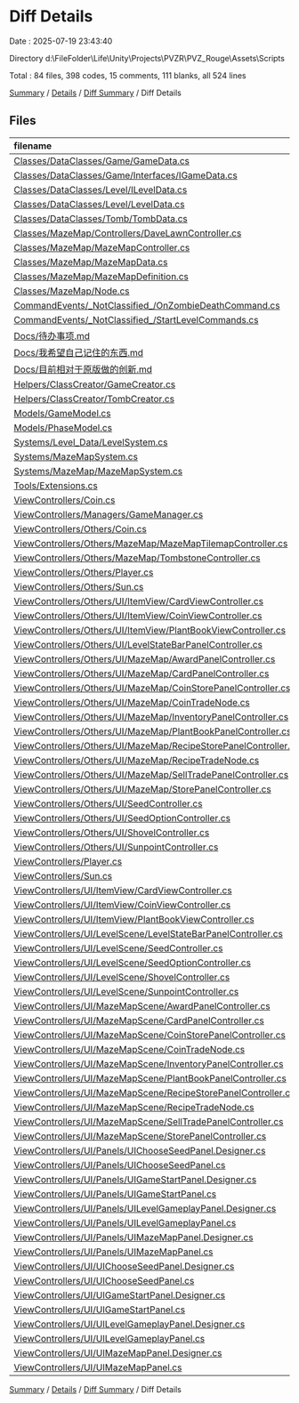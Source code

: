 # Diff Details

Date : 2025-07-19 23:43:40

Directory d:\\FileFolder\\Life\\Unity\\Projects\\PVZR\\PVZ_Rouge\\Assets\\Scripts

Total : 84 files,  398 codes, 15 comments, 111 blanks, all 524 lines

[Summary](results.md) / [Details](details.md) / [Diff Summary](diff.md) / Diff Details

## Files
| filename | language | code | comment | blank | total |
| :--- | :--- | ---: | ---: | ---: | ---: |
| [Classes/DataClasses/Game/GameData.cs](/Classes/DataClasses/Game/GameData.cs) | C# | 5 | 0 | 1 | 6 |
| [Classes/DataClasses/Game/Interfaces/IGameData.cs](/Classes/DataClasses/Game/Interfaces/IGameData.cs) | C# | -10 | 0 | -1 | -11 |
| [Classes/DataClasses/Level/ILevelData.cs](/Classes/DataClasses/Level/ILevelData.cs) | C# | -39 | 0 | -21 | -60 |
| [Classes/DataClasses/Level/LevelData.cs](/Classes/DataClasses/Level/LevelData.cs) | C# | 31 | 0 | 21 | 52 |
| [Classes/DataClasses/Tomb/TombData.cs](/Classes/DataClasses/Tomb/TombData.cs) | C# | 43 | 1 | 9 | 53 |
| [Classes/MazeMap/Controllers/DaveLawnController.cs](/Classes/MazeMap/Controllers/DaveLawnController.cs) | C# | 31 | 3 | 6 | 40 |
| [Classes/MazeMap/MazeMapController.cs](/Classes/MazeMap/MazeMapController.cs) | C# | 108 | 10 | 34 | 152 |
| [Classes/MazeMap/MazeMapData.cs](/Classes/MazeMap/MazeMapData.cs) | C# | 53 | 4 | 12 | 69 |
| [Classes/MazeMap/MazeMapDefinition.cs](/Classes/MazeMap/MazeMapDefinition.cs) | C# | 1 | 1 | 2 | 4 |
| [Classes/MazeMap/Node.cs](/Classes/MazeMap/Node.cs) | C# | 31 | 3 | 4 | 38 |
| [CommandEvents/\_NotClassified\_/OnZombieDeathCommand.cs](/CommandEvents/_NotClassified_/OnZombieDeathCommand.cs) | C# | -5 | 0 | 0 | -5 |
| [CommandEvents/\_NotClassified\_/StartLevelCommands.cs](/CommandEvents/_NotClassified_/StartLevelCommands.cs) | C# | 22 | -18 | 6 | 10 |
| [Docs/待办事项.md](/Docs/%E5%BE%85%E5%8A%9E%E4%BA%8B%E9%A1%B9.md) | Markdown | 0 | 0 | 10 | 10 |
| [Docs/我希望自己记住的东西.md](/Docs/%E6%88%91%E5%B8%8C%E6%9C%9B%E8%87%AA%E5%B7%B1%E8%AE%B0%E4%BD%8F%E7%9A%84%E4%B8%9C%E8%A5%BF.md) | Markdown | 1 | 0 | 3 | 4 |
| [Docs/目前相对于原版做的创新.md](/Docs/%E7%9B%AE%E5%89%8D%E7%9B%B8%E5%AF%B9%E4%BA%8E%E5%8E%9F%E7%89%88%E5%81%9A%E7%9A%84%E5%88%9B%E6%96%B0.md) | Markdown | 9 | 0 | 3 | 12 |
| [Helpers/ClassCreator/GameCreator.cs](/Helpers/ClassCreator/GameCreator.cs) | C# | -1 | 0 | 0 | -1 |
| [Helpers/ClassCreator/TombCreator.cs](/Helpers/ClassCreator/TombCreator.cs) | C# | 14 | 0 | 1 | 15 |
| [Models/GameModel.cs](/Models/GameModel.cs) | C# | 2 | 3 | 1 | 6 |
| [Models/PhaseModel.cs](/Models/PhaseModel.cs) | C# | 3 | 0 | 1 | 4 |
| [Systems/Level\_Data/LevelSystem.cs](/Systems/Level_Data/LevelSystem.cs) | C# | 10 | 0 | 0 | 10 |
| [Systems/MazeMapSystem.cs](/Systems/MazeMapSystem.cs) | C# | -65 | -4 | -11 | -80 |
| [Systems/MazeMap/MazeMapSystem.cs](/Systems/MazeMap/MazeMapSystem.cs) | C# | 88 | 6 | 15 | 109 |
| [Tools/Extensions.cs](/Tools/Extensions.cs) | C# | 17 | 6 | 5 | 28 |
| [ViewControllers/Coin.cs](/ViewControllers/Coin.cs) | C# | -48 | 0 | -11 | -59 |
| [ViewControllers/Managers/GameManager.cs](/ViewControllers/Managers/GameManager.cs) | C# | -13 | 0 | -1 | -14 |
| [ViewControllers/Others/Coin.cs](/ViewControllers/Others/Coin.cs) | C# | 49 | 0 | 10 | 59 |
| [ViewControllers/Others/MazeMap/MazeMapTilemapController.cs](/ViewControllers/Others/MazeMap/MazeMapTilemapController.cs) | C# | 14 | 0 | 3 | 17 |
| [ViewControllers/Others/MazeMap/TombstoneController.cs](/ViewControllers/Others/MazeMap/TombstoneController.cs) | C# | 46 | 0 | 9 | 55 |
| [ViewControllers/Others/Player.cs](/ViewControllers/Others/Player.cs) | C# | 106 | 3 | 26 | 135 |
| [ViewControllers/Others/Sun.cs](/ViewControllers/Others/Sun.cs) | C# | 44 | 0 | 9 | 53 |
| [ViewControllers/Others/UI/ItemView/CardViewController.cs](/ViewControllers/Others/UI/ItemView/CardViewController.cs) | C# | -54 | 0 | -8 | -62 |
| [ViewControllers/Others/UI/ItemView/CoinViewController.cs](/ViewControllers/Others/UI/ItemView/CoinViewController.cs) | C# | -13 | 0 | -2 | -15 |
| [ViewControllers/Others/UI/ItemView/PlantBookViewController.cs](/ViewControllers/Others/UI/ItemView/PlantBookViewController.cs) | C# | -21 | 0 | -4 | -25 |
| [ViewControllers/Others/UI/LevelStateBarPanelController.cs](/ViewControllers/Others/UI/LevelStateBarPanelController.cs) | C# | -58 | -2 | -10 | -70 |
| [ViewControllers/Others/UI/MazeMap/AwardPanelController.cs](/ViewControllers/Others/UI/MazeMap/AwardPanelController.cs) | C# | -76 | -5 | -15 | -96 |
| [ViewControllers/Others/UI/MazeMap/CardPanelController.cs](/ViewControllers/Others/UI/MazeMap/CardPanelController.cs) | C# | -48 | -2 | -10 | -60 |
| [ViewControllers/Others/UI/MazeMap/CoinStorePanelController.cs](/ViewControllers/Others/UI/MazeMap/CoinStorePanelController.cs) | C# | -137 | -12 | -26 | -175 |
| [ViewControllers/Others/UI/MazeMap/CoinTradeNode.cs](/ViewControllers/Others/UI/MazeMap/CoinTradeNode.cs) | C# | -12 | 0 | -1 | -13 |
| [ViewControllers/Others/UI/MazeMap/InventoryPanelController.cs](/ViewControllers/Others/UI/MazeMap/InventoryPanelController.cs) | C# | -38 | 0 | -8 | -46 |
| [ViewControllers/Others/UI/MazeMap/PlantBookPanelController.cs](/ViewControllers/Others/UI/MazeMap/PlantBookPanelController.cs) | C# | -38 | -2 | -9 | -49 |
| [ViewControllers/Others/UI/MazeMap/RecipeStorePanelController.cs](/ViewControllers/Others/UI/MazeMap/RecipeStorePanelController.cs) | C# | -105 | -11 | -17 | -133 |
| [ViewControllers/Others/UI/MazeMap/RecipeTradeNode.cs](/ViewControllers/Others/UI/MazeMap/RecipeTradeNode.cs) | C# | -12 | 0 | -1 | -13 |
| [ViewControllers/Others/UI/MazeMap/SellTradePanelController.cs](/ViewControllers/Others/UI/MazeMap/SellTradePanelController.cs) | C# | -97 | -6 | -14 | -117 |
| [ViewControllers/Others/UI/MazeMap/StorePanelController.cs](/ViewControllers/Others/UI/MazeMap/StorePanelController.cs) | C# | -29 | 0 | -5 | -34 |
| [ViewControllers/Others/UI/SeedController.cs](/ViewControllers/Others/UI/SeedController.cs) | C# | -134 | -4 | -22 | -160 |
| [ViewControllers/Others/UI/SeedOptionController.cs](/ViewControllers/Others/UI/SeedOptionController.cs) | C# | -50 | 0 | -7 | -57 |
| [ViewControllers/Others/UI/ShovelController.cs](/ViewControllers/Others/UI/ShovelController.cs) | C# | -54 | 0 | -6 | -60 |
| [ViewControllers/Others/UI/SunpointController.cs](/ViewControllers/Others/UI/SunpointController.cs) | C# | -24 | 0 | -8 | -32 |
| [ViewControllers/Player.cs](/ViewControllers/Player.cs) | C# | -106 | -3 | -26 | -135 |
| [ViewControllers/Sun.cs](/ViewControllers/Sun.cs) | C# | -43 | 0 | -9 | -52 |
| [ViewControllers/UI/ItemView/CardViewController.cs](/ViewControllers/UI/ItemView/CardViewController.cs) | C# | 54 | 0 | 8 | 62 |
| [ViewControllers/UI/ItemView/CoinViewController.cs](/ViewControllers/UI/ItemView/CoinViewController.cs) | C# | 13 | 0 | 2 | 15 |
| [ViewControllers/UI/ItemView/PlantBookViewController.cs](/ViewControllers/UI/ItemView/PlantBookViewController.cs) | C# | 21 | 0 | 4 | 25 |
| [ViewControllers/UI/LevelScene/LevelStateBarPanelController.cs](/ViewControllers/UI/LevelScene/LevelStateBarPanelController.cs) | C# | 58 | 2 | 10 | 70 |
| [ViewControllers/UI/LevelScene/SeedController.cs](/ViewControllers/UI/LevelScene/SeedController.cs) | C# | 134 | 4 | 22 | 160 |
| [ViewControllers/UI/LevelScene/SeedOptionController.cs](/ViewControllers/UI/LevelScene/SeedOptionController.cs) | C# | 50 | 0 | 7 | 57 |
| [ViewControllers/UI/LevelScene/ShovelController.cs](/ViewControllers/UI/LevelScene/ShovelController.cs) | C# | 54 | 0 | 6 | 60 |
| [ViewControllers/UI/LevelScene/SunpointController.cs](/ViewControllers/UI/LevelScene/SunpointController.cs) | C# | 24 | 0 | 8 | 32 |
| [ViewControllers/UI/MazeMapScene/AwardPanelController.cs](/ViewControllers/UI/MazeMapScene/AwardPanelController.cs) | C# | 76 | 5 | 15 | 96 |
| [ViewControllers/UI/MazeMapScene/CardPanelController.cs](/ViewControllers/UI/MazeMapScene/CardPanelController.cs) | C# | 48 | 2 | 10 | 60 |
| [ViewControllers/UI/MazeMapScene/CoinStorePanelController.cs](/ViewControllers/UI/MazeMapScene/CoinStorePanelController.cs) | C# | 137 | 12 | 26 | 175 |
| [ViewControllers/UI/MazeMapScene/CoinTradeNode.cs](/ViewControllers/UI/MazeMapScene/CoinTradeNode.cs) | C# | 12 | 0 | 1 | 13 |
| [ViewControllers/UI/MazeMapScene/InventoryPanelController.cs](/ViewControllers/UI/MazeMapScene/InventoryPanelController.cs) | C# | 38 | 0 | 8 | 46 |
| [ViewControllers/UI/MazeMapScene/PlantBookPanelController.cs](/ViewControllers/UI/MazeMapScene/PlantBookPanelController.cs) | C# | 38 | 2 | 9 | 49 |
| [ViewControllers/UI/MazeMapScene/RecipeStorePanelController.cs](/ViewControllers/UI/MazeMapScene/RecipeStorePanelController.cs) | C# | 105 | 11 | 17 | 133 |
| [ViewControllers/UI/MazeMapScene/RecipeTradeNode.cs](/ViewControllers/UI/MazeMapScene/RecipeTradeNode.cs) | C# | 12 | 0 | 1 | 13 |
| [ViewControllers/UI/MazeMapScene/SellTradePanelController.cs](/ViewControllers/UI/MazeMapScene/SellTradePanelController.cs) | C# | 97 | 6 | 14 | 117 |
| [ViewControllers/UI/MazeMapScene/StorePanelController.cs](/ViewControllers/UI/MazeMapScene/StorePanelController.cs) | C# | 29 | 0 | 5 | 34 |
| [ViewControllers/UI/Panels/UIChooseSeedPanel.Designer.cs](/ViewControllers/UI/Panels/UIChooseSeedPanel.Designer.cs) | C# | 44 | 1 | 8 | 53 |
| [ViewControllers/UI/Panels/UIChooseSeedPanel.cs](/ViewControllers/UI/Panels/UIChooseSeedPanel.cs) | C# | 102 | 7 | 21 | 130 |
| [ViewControllers/UI/Panels/UIGameStartPanel.Designer.cs](/ViewControllers/UI/Panels/UIGameStartPanel.Designer.cs) | C# | 38 | 1 | 8 | 47 |
| [ViewControllers/UI/Panels/UIGameStartPanel.cs](/ViewControllers/UI/Panels/UIGameStartPanel.cs) | C# | 35 | 1 | 8 | 44 |
| [ViewControllers/UI/Panels/UILevelGameplayPanel.Designer.cs](/ViewControllers/UI/Panels/UILevelGameplayPanel.Designer.cs) | C# | 47 | 1 | 8 | 56 |
| [ViewControllers/UI/Panels/UILevelGameplayPanel.cs](/ViewControllers/UI/Panels/UILevelGameplayPanel.cs) | C# | 133 | 4 | 28 | 165 |
| [ViewControllers/UI/Panels/UIMazeMapPanel.Designer.cs](/ViewControllers/UI/Panels/UIMazeMapPanel.Designer.cs) | C# | 50 | 1 | 8 | 59 |
| [ViewControllers/UI/Panels/UIMazeMapPanel.cs](/ViewControllers/UI/Panels/UIMazeMapPanel.cs) | C# | 45 | 4 | 11 | 60 |
| [ViewControllers/UI/UIChooseSeedPanel.Designer.cs](/ViewControllers/UI/UIChooseSeedPanel.Designer.cs) | C# | -44 | -1 | -8 | -53 |
| [ViewControllers/UI/UIChooseSeedPanel.cs](/ViewControllers/UI/UIChooseSeedPanel.cs) | C# | -102 | -7 | -21 | -130 |
| [ViewControllers/UI/UIGameStartPanel.Designer.cs](/ViewControllers/UI/UIGameStartPanel.Designer.cs) | C# | -38 | -1 | -8 | -47 |
| [ViewControllers/UI/UIGameStartPanel.cs](/ViewControllers/UI/UIGameStartPanel.cs) | C# | -35 | -1 | -8 | -44 |
| [ViewControllers/UI/UILevelGameplayPanel.Designer.cs](/ViewControllers/UI/UILevelGameplayPanel.Designer.cs) | C# | -47 | -1 | -8 | -56 |
| [ViewControllers/UI/UILevelGameplayPanel.cs](/ViewControllers/UI/UILevelGameplayPanel.cs) | C# | -133 | -4 | -28 | -165 |
| [ViewControllers/UI/UIMazeMapPanel.Designer.cs](/ViewControllers/UI/UIMazeMapPanel.Designer.cs) | C# | -50 | -1 | -8 | -59 |
| [ViewControllers/UI/UIMazeMapPanel.cs](/ViewControllers/UI/UIMazeMapPanel.cs) | C# | -45 | -4 | -11 | -60 |

[Summary](results.md) / [Details](details.md) / [Diff Summary](diff.md) / Diff Details